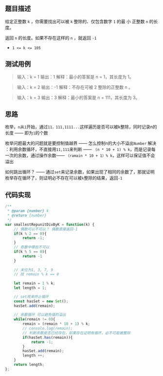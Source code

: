 ## 题目描述
给定正整数 `k` ，你需要找出可以被 `k` 整除的、仅包含数字 `1` 的最 小 正整数 `n` 的长度。  

返回 `n` 的长度。如果不存在这样的 `n` ，就返回 `-1`  

- `1 <= k <= 105`

## 测试用例
> 输入：k = 1
输出：1
解释：最小的答案是 n = 1，其长度为 1。

> 输入：k = 2
输出：-1
解释：不存在可被 2 整除的正整数 n 。

> 输入：k = 3
输出：3
解释：最小的答案是 n = 111，其长度为 3。

## 思路
枚举，`n`从`1`开始，通过`11，111,1111...`这样遍历是否可以被k整除，同时记录n的长度 —— 即为`1`的个数  

枚举问题最大的问题就是要控制值越界 —— 怎么控制n的大小不溢出`Number` 
解决 ：利用余数循环，不直接用`11,111`来判断  —— ` (n * 10 + 1) % k`，而是记录每一次的余数，通过操作余数—— `（ramain * 10 + 1）% k`，这样可以保证值不会溢出  

如何跳出循环？ —— 通过`set`来记录余数，如果出现了相同的余数了，那就证明枚举存在循环了，则证明必不存在可以被`k`整除的结果，返回`-1`


## 代码实现  

```javascript
/**
 * @param {number} k
 * @return {number}
 */
var smallestRepunitDivByK = function(k) {
    // 偶数可以不可以？ 偶数直接返回-1
    if(k % 2 == 0){
        return -1;
    }
    // 奇数中哪些不可以
    if(k % 5 == 0){
        return -1
    }
    
	// 末位为1, 3, 7, 9
    // 找 remain % k == 0
    
    let remain = 1 % k;
    let length = 1;

    // set用来终止循环
    const hasSet = new Set();
    hasSet.add(remain);
    
    // 余数循环 可以避免值的溢出
    while(remain != 0){
        remain = (remain * 10 + 1) % k;
        // console.log(remain);
        // 判断余数是否已经存在，如果存在证明有循环，必不可能被整除
        if(hasSet.has(remain)){
            return -1;
        }
        hasSet.add(remain);
        length ++;
    }
    return length;
};
```